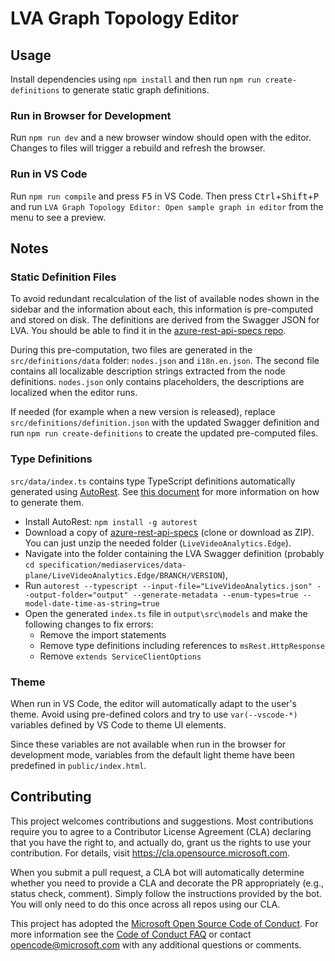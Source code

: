 # LVA Graph Topology Editor

## Usage

Install dependencies using `npm install` and then run `npm run create-definitions` to generate static graph definitions.

### Run in Browser for Development

Run `npm run dev` and a new browser window should open with the editor. Changes to files will trigger a rebuild and refresh the browser.

### Run in VS Code

Run `npm run compile` and press <kbd>F5</kbd> in VS Code. Then press <kbd>Ctrl</kbd>+<kbd>Shift</kbd>+<kbd>P</kbd> and run `LVA Graph Topology Editor: Open sample graph in editor` from the menu to see a preview.

## Notes

### Static Definition Files

To avoid redundant recalculation of the list of available nodes shown in the sidebar and the information about each, this information is pre-computed and stored on disk. The definitions are derived from the Swagger JSON for LVA. You should be able to find it in the [azure-rest-api-specs repo](https://github.com/Azure/azure-rest-api-specs/blob/master/specification/mediaservices/data-plane/LiveVideoAnalytics.Edge/preview/1.0/LiveVideoAnalytics.json).

During this pre-computation, two files are generated in the `src/definitions/data` folder: `nodes.json` and `i18n.en.json`. The second file contains all localizable description strings extracted from the node definitions. `nodes.json` only contains placeholders, the descriptions are localized when the editor runs.

If needed (for example when a new version is released), replace `src/definitions/definition.json` with the updated Swagger definition and run `npm run create-definitions` to create the updated pre-computed files.

### Type Definitions

`src/data/index.ts` contains type TypeScript definitions automatically generated using [AutoRest](https://github.com/Azure/AutoRest). See [this document](https://microsoft.sharepoint.com/teams/AMSPortalandApplicationsEngineering/_layouts/OneNote.aspx?id=%2Fteams%2FAMSPortalandApplicationsEngineering%2FShared%20Documents%2FGeneral%2FPortal%26SDK&wd=target%28Portal.one%7CFDD0EEF3-EAF9-4ADB-95D0-89F9D3DE36D3%2FUpdate%20Portal%20SDK%20typescripts%7C3AF23385-1893-4B0A-BF51-4F1C396F5C11%2F%29) for more information on how to generate them.

- Install AutoRest: `npm install -g autorest`
- Download a copy of [azure-rest-api-specs](https://github.com/Azure/azure-rest-api-specs) (clone or download as ZIP). You can just unzip the needed folder (`LiveVideoAnalytics.Edge`).
- Navigate into the folder containing the LVA Swagger definition (probably `cd specification/mediaservices/data-plane/LiveVideoAnalytics.Edge/BRANCH/VERSION`),
- Run `autorest --typescript --input-file="LiveVideoAnalytics.json" --output-folder="output" --generate-metadata --enum-types=true --model-date-time-as-string=true`
- Open the generated `index.ts` file in `output\src\models` and make the following changes to fix errors:
  - Remove the import statements
  - Remove type definitions including references to `msRest.HttpResponse`
  - Remove `extends ServiceClientOptions`

### Theme

When run in VS Code, the editor will automatically adapt to the user's theme. Avoid using pre-defined colors and try to use `var(--vscode-*)` variables defined by VS Code to theme UI elements.

Since these variables are not available when run in the browser for development mode, variables from the default light theme have been predefined in `public/index.html`.

## Contributing

This project welcomes contributions and suggestions. Most contributions require you to agree to a
Contributor License Agreement (CLA) declaring that you have the right to, and actually do, grant us
the rights to use your contribution. For details, visit https://cla.opensource.microsoft.com.

When you submit a pull request, a CLA bot will automatically determine whether you need to provide
a CLA and decorate the PR appropriately (e.g., status check, comment). Simply follow the instructions
provided by the bot. You will only need to do this once across all repos using our CLA.

This project has adopted the [Microsoft Open Source Code of Conduct](https://opensource.microsoft.com/codeofconduct/).
For more information see the [Code of Conduct FAQ](https://opensource.microsoft.com/codeofconduct/faq/) or
contact [opencode@microsoft.com](mailto:opencode@microsoft.com) with any additional questions or comments.
